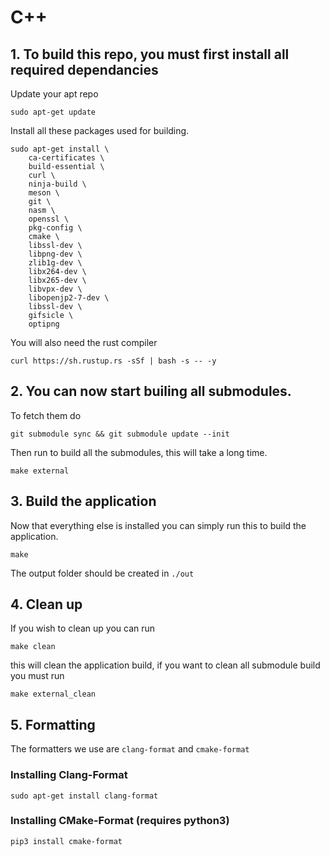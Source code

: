 # C++

## 1. To build this repo, you must first install all required dependancies

Update your apt repo

```
sudo apt-get update
```

Install all these packages used for building.

```
sudo apt-get install \
    ca-certificates \
    build-essential \
    curl \
    ninja-build \
    meson \
    git \
    nasm \
    openssl \
    pkg-config \
    cmake \
    libssl-dev \
    libpng-dev \
    zlib1g-dev \
    libx264-dev \
    libx265-dev \
    libvpx-dev \
    libopenjp2-7-dev \
    libssl-dev \
    gifsicle \
    optipng
```

You will also need the rust compiler

```
curl https://sh.rustup.rs -sSf | bash -s -- -y
```

## 2. You can now start builing all submodules.

To fetch them do

```
git submodule sync && git submodule update --init
```

Then run to build all the submodules, this will take a long time.

```
make external
```

## 3. Build the application

Now that everything else is installed you can simply run this to build the application.

```
make
```

The output folder should be created in `./out`

## 4. Clean up

If you wish to clean up you can run

```
make clean
```

this will clean the application build, if you want to clean all submodule build you must run

```
make external_clean
```

## 5. Formatting

The formatters we use are `clang-format` and `cmake-format`

### Installing Clang-Format

```
sudo apt-get install clang-format
```

### Installing CMake-Format (requires python3)

```
pip3 install cmake-format
```

